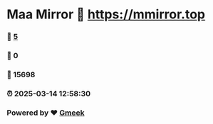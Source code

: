 # Maa Mirror :link: https://mmirror.top 
### :page_facing_up: [5](https://mmirror.top/tag.html) 
### :speech_balloon: 0 
### :hibiscus: 15698 
### :alarm_clock: 2025-03-14 12:58:30 
### Powered by :heart: [Gmeek](https://github.com/Meekdai/Gmeek)
